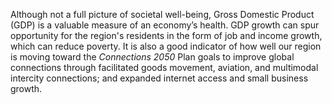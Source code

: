 Although not a full picture of societal well-being, Gross Domestic Product (GDP) is a valuable measure of an economy’s health. GDP growth can spur opportunity for the region's residents in the form of job and income growth, which can reduce poverty.  It is also a good indicator of how well our region is moving toward the _Connections 2050_ Plan goals to improve global connections through facilitated goods movement, aviation, and multimodal intercity connections; and expanded internet access and small business growth.
